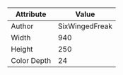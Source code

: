 # 
| Attribute | Value |
| ---  | ---     |
| Author | SixWingedFreak |
| Width | 940 |
| Height | 250 |
| Color Depth | 24 |
